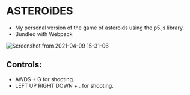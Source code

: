 
# ASTEROiDES

- My personal version of the game of asteroids using the p5.js library.
- Bundled with Webpack

![Screenshot from 2021-04-09 15-31-06](https://user-images.githubusercontent.com/64089410/114187924-d67ad000-9948-11eb-8227-a3d27da5bbe6.png)

## Controls:
- AWDS + G for shooting.
- LEFT UP RIGHT DOWN + . for shooting.
